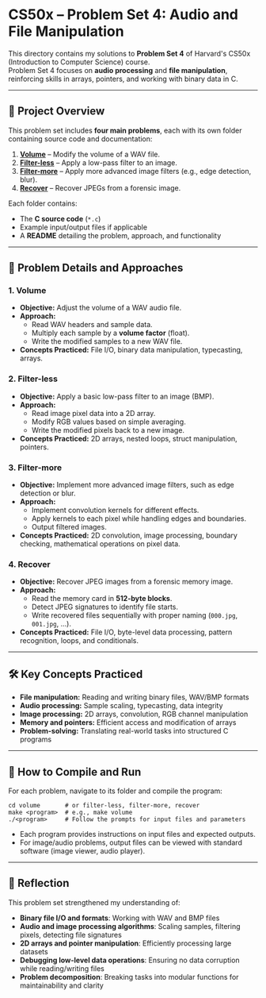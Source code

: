 # CS50x – Problem Set 4: Audio and File Manipulation

This directory contains my solutions to **Problem Set 4** of Harvard's CS50x (Introduction to Computer Science) course.  
Problem Set 4 focuses on **audio processing** and **file manipulation**, reinforcing skills in arrays, pointers, and working with binary data in C. 

---

## 📂 Project Overview

This problem set includes **four main problems**, each with its own folder containing source code and documentation:

1. **[Volume](volume/)** – Modify the volume of a WAV file.  
2. **[Filter-less](filter-less/)** – Apply a low-pass filter to an image.  
3. **[Filter-more](filter-more/)** – Apply more advanced image filters (e.g., edge detection, blur).  
4. **[Recover](recover/)** – Recover JPEGs from a forensic image.

Each folder contains:
- The **C source code** (`*.c`)  
- Example input/output files if applicable  
- A **README** detailing the problem, approach, and functionality

---

## 🔹 Problem Details and Approaches

### 1. Volume
- **Objective:** Adjust the volume of a WAV audio file.  
- **Approach:**  
  - Read WAV headers and sample data.  
  - Multiply each sample by a **volume factor** (float).  
  - Write the modified samples to a new WAV file.  
- **Concepts Practiced:** File I/O, binary data manipulation, typecasting, arrays.

### 2. Filter-less
- **Objective:** Apply a basic low-pass filter to an image (BMP).  
- **Approach:**  
  - Read image pixel data into a 2D array.  
  - Modify RGB values based on simple averaging.  
  - Write the modified pixels back to a new image.  
- **Concepts Practiced:** 2D arrays, nested loops, struct manipulation, pointers.

### 3. Filter-more
- **Objective:** Implement more advanced image filters, such as edge detection or blur.  
- **Approach:**  
  - Implement convolution kernels for different effects.  
  - Apply kernels to each pixel while handling edges and boundaries.  
  - Output filtered images.  
- **Concepts Practiced:** 2D convolution, image processing, boundary checking, mathematical operations on pixel data.

### 4. Recover
- **Objective:** Recover JPEG images from a forensic memory image.  
- **Approach:**  
  - Read the memory card in **512-byte blocks**.  
  - Detect JPEG signatures to identify file starts.  
  - Write recovered files sequentially with proper naming (`000.jpg`, `001.jpg`, ...).  
- **Concepts Practiced:** File I/O, byte-level data processing, pattern recognition, loops, and conditionals.

---

## 🛠️ Key Concepts Practiced
- **File manipulation:** Reading and writing binary files, WAV/BMP formats  
- **Audio processing:** Sample scaling, typecasting, data integrity  
- **Image processing:** 2D arrays, convolution, RGB channel manipulation  
- **Memory and pointers:** Efficient access and modification of arrays  
- **Problem-solving:** Translating real-world tasks into structured C programs

---

## 🚀 How to Compile and Run
For each problem, navigate to its folder and compile the program:

```
cd volume       # or filter-less, filter-more, recover
make <program>  # e.g., make volume
./<program>     # Follow the prompts for input files and parameters
```

* Each program provides instructions on input files and expected outputs.
* For image/audio problems, output files can be viewed with standard software (image viewer, audio player).

---

## 📝 Reflection

This problem set strengthened my understanding of:

* **Binary file I/O and formats**: Working with WAV and BMP files
* **Audio and image processing algorithms**: Scaling samples, filtering pixels, detecting file signatures
* **2D arrays and pointer manipulation**: Efficiently processing large datasets
* **Debugging low-level data operations**: Ensuring no data corruption while reading/writing files
* **Problem decomposition**: Breaking tasks into modular functions for maintainability and clarity
